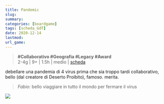 ```yaml
---
title: Pandemic
slug: 
summary: 
categories: [boardgame]
tags: [scheda_GdT]
date: 2020-12-14
lastmod: 
url_game: 
---
```

> **#Collaborativo #Geografia #Legacy #Award**  
> 2-4g | 9+ | 1.5h | medio | [scheda](https://boardgamegeek.com/boardgame/30549/pandemic)  

debellare una pandemia di 4 virus prima che sia troppo tardi 
collaborativo, bello (dal creatore di Deserto Proibito), famoso.
merita.

> *Fabio:*
> bello viaggiare in tutto il mondo per fermare il virus

![](img/pandemic.jpg)



